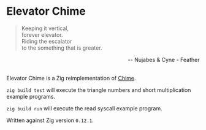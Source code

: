 # Elevator Chime

> Keeping it vertical,<br>
> forever elevator.<br>
> Riding the escalator<br>
> to the something that is greater.<br>

<div style="text-align: right;">-- Nujabes & Cyne - Feather</div><br>

Elevator Chime is a Zig reimplementation of [Chime](https://github.com/Dr-Nekoma/chime).

`zig build test` will execute the triangle numbers and short multiplication example programs.

`zig build run` will execute the read syscall example program.

Written against Zig version `0.12.1`.
